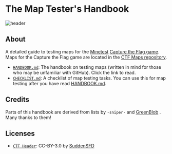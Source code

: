 # The Map Tester's Handbook
![header](header.png)

## About

A detailed guide to testing maps for the [Minetest](https://github.com/minetest/minetest) [Capture the Flag game](https://github.com/MT-CTF/capturetheflag). Maps for the Capture the Flag game are located in the [CTF Maps repository](https://github.com/mt-CTF/maps).

- [`HANDBOOK.md`](Testing-a-Map-for-Capture-the-Flag.md): The handbook on testing maps (written in mind for those who may be unfamiliar with GitHub). Click the link to read.
- [`CHECKLIST.md`](Map-Tester-s-Checklist.md): A checklist of map testing tasks. You can use this for map testing after you have read [HANDBOOK.md](Testing-a-Map-for-Capture-the-Flag.md).

## Credits
Parts of this handbook are derived from lists by `-sniper-` and [GreenBlob](https://github.com/a_blob) .  Many thanks to them!

## Licenses
- [`CTF Header`](https://github.com/CTF-handbooks/map-tester-handbook/blob/main/images/header.png): CC-BY-3.0 by [SuddenSFD](https://github.com/SuddenSFD)
